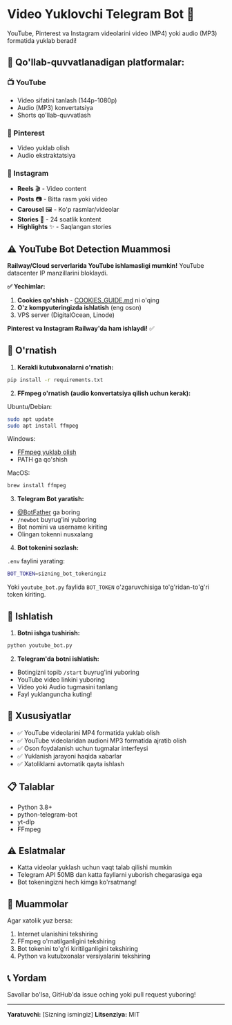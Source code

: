 # Video Yuklovchi Telegram Bot 🎥

YouTube, Pinterest va Instagram videolarini video (MP4) yoki audio (MP3) formatida yuklab beradi!

## 📱 Qo'llab-quvvatlanadigan platformalar:

### 📺 YouTube
- Video sifatini tanlash (144p-1080p)
- Audio (MP3) konvertatsiya
- Shorts qo'llab-quvvatlash

### 📌 Pinterest
- Video yuklab olish
- Audio ekstraktatsiya

### 📸 Instagram
- **Reels** 🎬 - Video content
- **Posts** 📷 - Bitta rasm yoki video
- **Carousel** 🖼️ - Ko'p rasmlar/videolar
- **Stories** 📱 - 24 soatlik kontent
- **Highlights** ✨ - Saqlangan stories

## ⚠️ YouTube Bot Detection Muammosi

**Railway/Cloud serverlarida YouTube ishlamasligi mumkin!** YouTube datacenter IP manzillarini bloklaydi.

**✅ Yechimlar:**
1. **Cookies qo'shish** - [COOKIES_GUIDE.md](COOKIES_GUIDE.md) ni o'qing
2. **O'z kompyuteringizda ishlatish** (eng oson)
3. VPS server (DigitalOcean, Linode)

**Pinterest va Instagram Railway'da ham ishlaydi!** ✅

## 🚀 O'rnatish

1. **Kerakli kutubxonalarni o'rnatish:**
```bash
pip install -r requirements.txt
```

2. **FFmpeg o'rnatish (audio konvertatsiya qilish uchun kerak):**

Ubuntu/Debian:
```bash
sudo apt update
sudo apt install ffmpeg
```

Windows:
- [FFmpeg yuklab olish](https://ffmpeg.org/download.html)
- PATH ga qo'shish

MacOS:
```bash
brew install ffmpeg
```

3. **Telegram Bot yaratish:**
- [@BotFather](https://t.me/botfather) ga boring
- `/newbot` buyrug'ini yuboring
- Bot nomini va username kiriting
- Olingan tokenni nusxalang

4. **Bot tokenini sozlash:**

`.env` faylini yarating:
```bash
BOT_TOKEN=sizning_bot_tokeningiz
```

Yoki `youtube_bot.py` faylida `BOT_TOKEN` o'zgaruvchisiga to'g'ridan-to'g'ri token kiriting.

## 📖 Ishlatish

1. **Botni ishga tushirish:**
```bash
python youtube_bot.py
```

2. **Telegram'da botni ishlatish:**
- Botingizni topib `/start` buyrug'ini yuboring
- YouTube video linkini yuboring
- Video yoki Audio tugmasini tanlang
- Fayl yuklanguncha kuting!

## 🎯 Xususiyatlar

- ✅ YouTube videolarini MP4 formatida yuklab olish
- ✅ YouTube videolaridan audioni MP3 formatida ajratib olish
- ✅ Oson foydalanish uchun tugmalar interfeysi
- ✅ Yuklanish jarayoni haqida xabarlar
- ✅ Xatoliklarni avtomatik qayta ishlash

## 📋 Talablar

- Python 3.8+
- python-telegram-bot
- yt-dlp
- FFmpeg

## ⚠️ Eslatmalar

- Katta videolar yuklash uchun vaqt talab qilishi mumkin
- Telegram API 50MB dan katta fayllarni yuborish chegarasiga ega
- Bot tokeningizni hech kimga ko'rsatmang!

## 🐛 Muammolar

Agar xatolik yuz bersa:
1. Internet ulanishini tekshiring
2. FFmpeg o'rnatilganligini tekshiring
3. Bot tokenini to'g'ri kiritilganligini tekshiring
4. Python va kutubxonalar versiyalarini tekshiring

## 📞 Yordam

Savollar bo'lsa, GitHub'da issue oching yoki pull request yuboring!

---
**Yaratuvchi:** [Sizning ismingiz]
**Litsenziya:** MIT
